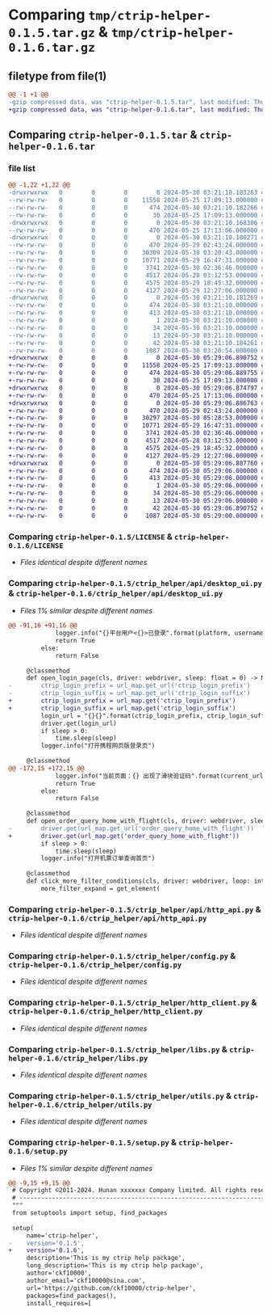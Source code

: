 # Comparing `tmp/ctrip-helper-0.1.5.tar.gz` & `tmp/ctrip-helper-0.1.6.tar.gz`

## filetype from file(1)

```diff
@@ -1 +1 @@
-gzip compressed data, was "ctrip-helper-0.1.5.tar", last modified: Thu May 30 03:21:10 2024, max compression
+gzip compressed data, was "ctrip-helper-0.1.6.tar", last modified: Thu May 30 05:29:06 2024, max compression
```

## Comparing `ctrip-helper-0.1.5.tar` & `ctrip-helper-0.1.6.tar`

### file list

```diff
@@ -1,22 +1,22 @@
-drwxrwxrwx   0        0        0        0 2024-05-30 03:21:10.183263 ctrip-helper-0.1.5/
--rw-rw-rw-   0        0        0    11558 2024-05-25 17:09:13.000000 ctrip-helper-0.1.5/LICENSE
--rw-rw-rw-   0        0        0      474 2024-05-30 03:21:10.182266 ctrip-helper-0.1.5/PKG-INFO
--rw-rw-rw-   0        0        0       30 2024-05-25 17:09:13.000000 ctrip-helper-0.1.5/README.md
-drwxrwxrwx   0        0        0        0 2024-05-30 03:21:10.168306 ctrip-helper-0.1.5/ctrip_helper/
--rw-rw-rw-   0        0        0      470 2024-05-25 17:13:06.000000 ctrip-helper-0.1.5/ctrip_helper/__init__.py
-drwxrwxrwx   0        0        0        0 2024-05-30 03:21:10.180271 ctrip-helper-0.1.5/ctrip_helper/api/
--rw-rw-rw-   0        0        0      470 2024-05-29 02:43:24.000000 ctrip-helper-0.1.5/ctrip_helper/api/__init__.py
--rw-rw-rw-   0        0        0    30309 2024-05-30 03:20:43.000000 ctrip-helper-0.1.5/ctrip_helper/api/desktop_ui.py
--rw-rw-rw-   0        0        0    10771 2024-05-29 16:47:31.000000 ctrip-helper-0.1.5/ctrip_helper/api/http_api.py
--rw-rw-rw-   0        0        0     3741 2024-05-30 02:36:46.000000 ctrip-helper-0.1.5/ctrip_helper/config.py
--rw-rw-rw-   0        0        0     4517 2024-05-28 03:12:53.000000 ctrip-helper-0.1.5/ctrip_helper/http_client.py
--rw-rw-rw-   0        0        0     4575 2024-05-29 18:45:32.000000 ctrip-helper-0.1.5/ctrip_helper/libs.py
--rw-rw-rw-   0        0        0     4127 2024-05-29 12:27:06.000000 ctrip-helper-0.1.5/ctrip_helper/utils.py
-drwxrwxrwx   0        0        0        0 2024-05-30 03:21:10.181269 ctrip-helper-0.1.5/ctrip_helper.egg-info/
--rw-rw-rw-   0        0        0      474 2024-05-30 03:21:10.000000 ctrip-helper-0.1.5/ctrip_helper.egg-info/PKG-INFO
--rw-rw-rw-   0        0        0      413 2024-05-30 03:21:10.000000 ctrip-helper-0.1.5/ctrip_helper.egg-info/SOURCES.txt
--rw-rw-rw-   0        0        0        1 2024-05-30 03:21:10.000000 ctrip-helper-0.1.5/ctrip_helper.egg-info/dependency_links.txt
--rw-rw-rw-   0        0        0       34 2024-05-30 03:21:10.000000 ctrip-helper-0.1.5/ctrip_helper.egg-info/requires.txt
--rw-rw-rw-   0        0        0       13 2024-05-30 03:21:10.000000 ctrip-helper-0.1.5/ctrip_helper.egg-info/top_level.txt
--rw-rw-rw-   0        0        0       42 2024-05-30 03:21:10.184261 ctrip-helper-0.1.5/setup.cfg
--rw-rw-rw-   0        0        0     1087 2024-05-30 03:20:54.000000 ctrip-helper-0.1.5/setup.py
+drwxrwxrwx   0        0        0        0 2024-05-30 05:29:06.890752 ctrip-helper-0.1.6/
+-rw-rw-rw-   0        0        0    11558 2024-05-25 17:09:13.000000 ctrip-helper-0.1.6/LICENSE
+-rw-rw-rw-   0        0        0      474 2024-05-30 05:29:06.889755 ctrip-helper-0.1.6/PKG-INFO
+-rw-rw-rw-   0        0        0       30 2024-05-25 17:09:13.000000 ctrip-helper-0.1.6/README.md
+drwxrwxrwx   0        0        0        0 2024-05-30 05:29:06.874797 ctrip-helper-0.1.6/ctrip_helper/
+-rw-rw-rw-   0        0        0      470 2024-05-25 17:13:06.000000 ctrip-helper-0.1.6/ctrip_helper/__init__.py
+drwxrwxrwx   0        0        0        0 2024-05-30 05:29:06.886763 ctrip-helper-0.1.6/ctrip_helper/api/
+-rw-rw-rw-   0        0        0      470 2024-05-29 02:43:24.000000 ctrip-helper-0.1.6/ctrip_helper/api/__init__.py
+-rw-rw-rw-   0        0        0    30297 2024-05-30 05:28:53.000000 ctrip-helper-0.1.6/ctrip_helper/api/desktop_ui.py
+-rw-rw-rw-   0        0        0    10771 2024-05-29 16:47:31.000000 ctrip-helper-0.1.6/ctrip_helper/api/http_api.py
+-rw-rw-rw-   0        0        0     3741 2024-05-30 02:36:46.000000 ctrip-helper-0.1.6/ctrip_helper/config.py
+-rw-rw-rw-   0        0        0     4517 2024-05-28 03:12:53.000000 ctrip-helper-0.1.6/ctrip_helper/http_client.py
+-rw-rw-rw-   0        0        0     4575 2024-05-29 18:45:32.000000 ctrip-helper-0.1.6/ctrip_helper/libs.py
+-rw-rw-rw-   0        0        0     4127 2024-05-29 12:27:06.000000 ctrip-helper-0.1.6/ctrip_helper/utils.py
+drwxrwxrwx   0        0        0        0 2024-05-30 05:29:06.887760 ctrip-helper-0.1.6/ctrip_helper.egg-info/
+-rw-rw-rw-   0        0        0      474 2024-05-30 05:29:06.000000 ctrip-helper-0.1.6/ctrip_helper.egg-info/PKG-INFO
+-rw-rw-rw-   0        0        0      413 2024-05-30 05:29:06.000000 ctrip-helper-0.1.6/ctrip_helper.egg-info/SOURCES.txt
+-rw-rw-rw-   0        0        0        1 2024-05-30 05:29:06.000000 ctrip-helper-0.1.6/ctrip_helper.egg-info/dependency_links.txt
+-rw-rw-rw-   0        0        0       34 2024-05-30 05:29:06.000000 ctrip-helper-0.1.6/ctrip_helper.egg-info/requires.txt
+-rw-rw-rw-   0        0        0       13 2024-05-30 05:29:06.000000 ctrip-helper-0.1.6/ctrip_helper.egg-info/top_level.txt
+-rw-rw-rw-   0        0        0       42 2024-05-30 05:29:06.890752 ctrip-helper-0.1.6/setup.cfg
+-rw-rw-rw-   0        0        0     1087 2024-05-30 05:29:00.000000 ctrip-helper-0.1.6/setup.py
```

### Comparing `ctrip-helper-0.1.5/LICENSE` & `ctrip-helper-0.1.6/LICENSE`

 * *Files identical despite different names*

### Comparing `ctrip-helper-0.1.5/ctrip_helper/api/desktop_ui.py` & `ctrip-helper-0.1.6/ctrip_helper/api/desktop_ui.py`

 * *Files 1% similar despite different names*

```diff
@@ -91,16 +91,16 @@
             logger.info("{}平台用户<{}>已登录".format(platform, username))
             return True
         else:
             return False
 
     @classmethod
     def open_login_page(cls, driver: webdriver, sleep: float = 0) -> None:
-        ctrip_login_prefix = url_map.get_url('ctrip_login_prefix')
-        ctrip_login_suffix = url_map.get_url('ctrip_login_suffix')
+        ctrip_login_prefix = url_map.get('ctrip_login_prefix')
+        ctrip_login_suffix = url_map.get('ctrip_login_suffix')
         login_url = "{}{}".format(ctrip_login_prefix, ctrip_login_suffix)
         driver.get(login_url)
         if sleep > 0:
             time.sleep(sleep)
         logger.info("打开携程网页版登录页")
 
     @classmethod
@@ -172,15 +172,15 @@
             logger.info("当前页面：{} 出现了滑块验证码".format(current_url))
             return True
         else:
             return False
 
     @classmethod
     def open_order_query_home_with_flight(cls, driver: webdriver, sleep: float = 0) -> None:
-        driver.get(url_map.get_url('order_query_home_with_flight'))
+        driver.get(url_map.get('order_query_home_with_flight'))
         if sleep > 0:
             time.sleep(sleep)
         logger.info("打开机票订单查询首页")
 
     @classmethod
     def click_more_filter_conditions(cls, driver: webdriver, loop: int = 1, sleep: float = 0, **kwargs) -> bool:
         more_filter_expand = get_element(
```

### Comparing `ctrip-helper-0.1.5/ctrip_helper/api/http_api.py` & `ctrip-helper-0.1.6/ctrip_helper/api/http_api.py`

 * *Files identical despite different names*

### Comparing `ctrip-helper-0.1.5/ctrip_helper/config.py` & `ctrip-helper-0.1.6/ctrip_helper/config.py`

 * *Files identical despite different names*

### Comparing `ctrip-helper-0.1.5/ctrip_helper/http_client.py` & `ctrip-helper-0.1.6/ctrip_helper/http_client.py`

 * *Files identical despite different names*

### Comparing `ctrip-helper-0.1.5/ctrip_helper/libs.py` & `ctrip-helper-0.1.6/ctrip_helper/libs.py`

 * *Files identical despite different names*

### Comparing `ctrip-helper-0.1.5/ctrip_helper/utils.py` & `ctrip-helper-0.1.6/ctrip_helper/utils.py`

 * *Files identical despite different names*

### Comparing `ctrip-helper-0.1.5/setup.py` & `ctrip-helper-0.1.6/setup.py`

 * *Files 1% similar despite different names*

```diff
@@ -9,15 +9,15 @@
 # Copyright ©2011-2024. Hunan xxxxxxx Company limited. All rights reserved.
 # ---------------------------------------------------------------------------------------------------------
 """
 from setuptools import setup, find_packages
 
 setup(
     name='ctrip-helper',
-    version='0.1.5',
+    version='0.1.6',
     description='This is my ctrip help package',
     long_description='This is my ctrip help package',
     author='ckf10000',
     author_email='ckf10000@sina.com',
     url='https://github.com/ckf10000/ctrip-helper',
     packages=find_packages(),
     install_requires=[
```

